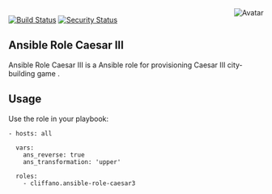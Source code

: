 <img align="right" src="https://raw.github.com/cliffano/ansible-role-caesar3/main/avatar.jpg" alt="Avatar"/>

[![Build Status](https://github.com/cliffano/ansible-role-caesar3/workflows/CI/badge.svg)](https://github.com/cliffano/ansible-role-caesar3/actions?query=workflow%3ACI)
[![Security Status](https://snyk.io/test/github/cliffano/ansible-role-caesar3/badge.svg)](https://snyk.io/test/github/cliffano/ansible-role-caesar3)
<br/>

Ansible Role Caesar III
-----------------------

Ansible Role Caesar III is a Ansible role for provisioning Caesar III city-building game .

Usage
-----

Use the role in your playbook:

    - hosts: all

      vars:
        ans_reverse: true
        ans_transformation: 'upper'

      roles:
        - cliffano.ansible-role-caesar3
